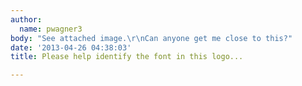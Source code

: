 ```yaml
---
author:
  name: pwagner3
body: "See attached image.\r\nCan anyone get me close to this?"
date: '2013-04-26 04:38:03'
title: Please help identify the font in this logo...

---
```

